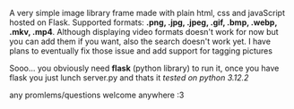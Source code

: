 A very simple image library frame made with plain html, css and javaScript hosted on Flask.
Supported formats: **.png, .jpg, .jpeg, .gif, .bmp, .webp, .mkv, .mp4**.
Although displaying video formats doesn't work for now but you can add them if you want,
also the search doesn't work yet.
I have plans to eventually fix those issue and add support for tagging pictures

Sooo... you obviously need **flask** (python library) to run it,
once you have flask you just lunch server.py and thats it
*tested on python 3.12.2*

any promlems/questions welcome anywhere :3
